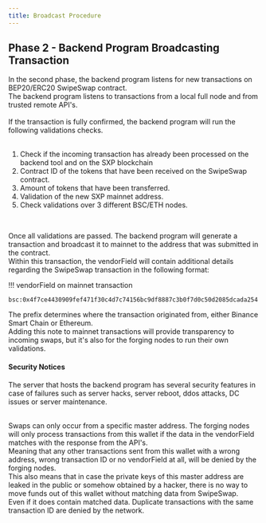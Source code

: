 ```yaml
---
title: Broadcast Procedure
---
```




## Phase 2 - Backend Program Broadcasting Transaction

In the second phase, the backend program listens for new transactions on BEP20/ERC20 SwipeSwap contract.<br />
The backend program listens to transactions from a local full node and from trusted remote API's.<br />
<br />
If the transaction is fully confirmed, the backend program will run the following validations checks.<br /><br />

1. Check if the incoming transaction has already been processed on the backend tool and on the SXP blockchain<br />
2. Contract ID of the tokens that have been received on the SwipeSwap contract.<br />
3. Amount of tokens that have been transferred.<br />
4. Validation of the new SXP mainnet address.<br />
5. Check validations over 3 different BSC/ETH nodes. <br />
<br />

Once all validations are passed. The backend program will generate a transaction and broadcast it to mainnet to the address that was submitted in the contract.<br />
Within this transaction, the vendorField will contain additional details regarding the SwipeSwap transaction in the following format:<br />

!!! vendorField on mainnet transaction

    bsc:0x4f7ce4430909fef471f30c4d7c74156bc9df8887c3b0f7d0c50d2085dcada254

The prefix determines where the transaction originated from, either Binance Smart Chain or Ethereum.<br />
Adding this note to mainnet transactions will provide transparency to incoming swaps, but it's also for the forging nodes to run their own validations.<br />


#### Security Notices

The server that hosts the backend program has several security features in case of failures such as server hacks, server reboot, ddos attacks, DC issues or server maintenance.<br />
<br />

Swaps can only occur from a specific master address. The forging nodes will only process transactions from this wallet if the data in the vendorField matches with the response from the API's.<br />
Meaning that any other transactions sent from this wallet with a wrong address, wrong transaction ID or no vendorField at all, will be denied by the forging nodes.<br />
This also means that in case the private keys of this master address are leaked in the public or somehow obtained by a hacker, there is no way to move funds out of this wallet without matching data from SwipeSwap.<br />
Even if it does contain matched data. Duplicate transactions with the same transaction ID are denied by the network.


